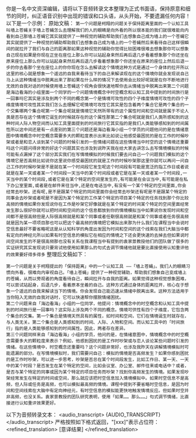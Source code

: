 你是一名中文资深编辑，请将以下音频转录文本整理为正式书面语，保持原意和细节的同时，纠正语音识别中出现的错误和口头语，从头开始，不要遗漏任何内容！以下是一个示例：
原始文稿：
```第一个问题是柯翔的问题关于保持距离里面的一个认知工具叫墙上苍蝇关于墙上苍蝇怎么去理解我们的人的眼睛是向外看的所以很本能的我们就很难能向内看到自己那墙上苍蝇它其实就提供了一种视觉的辅助帮助我们去想象自己成为墙上的一个苍蝇它其实就提供了一种视觉的辅助帮助我们去想象自己成为墙上的一个苍蝇然后来看待自己这样很瞬间的就拉开了我们与自己的距离那如果这种视觉的辅助你觉得比较困难很难去想象那你可以想象自己现在如果是你现在正坐在座位上那么你可以站起身来然后再后退几步看着想象那个你还坐在原来座位上那么你可以站起身来然后再后退几步看着想象那个你还坐在原来的座位上然后后退一步的你去看那个坐在座位上的你你现在怎么去解读这个情境这种方式是通过一个身体的拉开所以这里的核心就是想象一个遥远的自我来看待当下的自己来解读现在的这个情境你就会发现说自己马上从这种情绪当中脱离出来了那如果在什么样的情况下去使用会比较好呢就是在你不断地进行无效的自我对话的时候使用墙上苍蝇这个视角会很快速地帮你去从情绪当中脱离出来第二个问题是海边看海的小组里面一个同学的一个问题情境概念中时空概念和认知工具中提到的时间旅行是一回事吗它其实是涉及到两个不同的概念第一个是情境可攻性的四个子维度情境可攻性的四个子维度情境可攻性其实我们怎么去理解它呢情境可攻性它其实是包含着两个集合它是两个集合的一个交集哪两个集合呢第一个集合呢就是情境它天然所带有的这个属性时间和空间就是属于不论人类是否存在这个情境它诞生的时候就存在的这个属性那第二个集合呢就是我们人类所感知到的这种时间人际人物空间而认知工具里面提到的时间旅行它其实指的是我们人类能够感知到的时间属性所以这中间还是有一点差别的第三个问题还是海边看海小组一个学员的问题他问的是在情绪意图中情境概念中时空概念需要多大的颗粒度表示出来比如说让他感受最困扰的是在工作的时候吵架或者是和恋人谈到某个问题的时候引发的一些情绪问题在这些情境当中时空的这个情境还重要吗这个问题问得非常的好这个问题其实也涉及到说昨天我在给大家去讲怎么去写情境模拟的时候可能有点漏掉了这个部分其实我们在写情境模拟的时候我们要去问自己一个问题我们模拟的这个情境它是否高频比如说你这里说你感受最困扰的就是工作的时候吵架那这里你就可以再问一问自己工作的时候吵架是不是就在某一个时间段它发生呢这个时间段有可能是宽泛的指工作日或者说就是在某一天或者某一个时间段一天当中的某个时间段或者它是在某一天或者某一个时间段,一天当中的某个时间段,或者它是在某个特定的空间里发生的,有可能是在会议当中,有可能是在私下办公室里面,或者是在邮件来往当中,还是在电话当中,有没有一个某个特定的空间里面,你会经常去吵架。还有呢,是不是跟某个特定的同间里面你会经常去吵架还有呢是不是跟某个特定的同事会去吵架或者呢是不是因为某个特定的工作某个特定的项目某个特定的任务找到那个你比较高频的情境如果你发现说你在工作是吵架它好像就是在某个特定的时间某个特定的空间里面经常发生那么很好你就可以把时间和空间的这个信息都放到你的情境模拟当中如果说你发现时间和空间都不是很高频但是人际很高频就是和某个同事或者任劅很高频就是和某个同事或者任务很高频就是因为某一项项目那也可以把这个最高频的情境把它模拟出来那为什么我们在课程当中会说时空信息最好不要省略呢这是从认知科学的角度出发因为时间和空间的这个线索在我们大脑当中都有定向的神经元所以如果有时空信息的模拟它在相应的情境之下还会更快速的去掉去但如果说时间空间发生的不是很高频那也没有关系在我课程当中有提到的袁家景教授他们的团队做了很多的实证研究其实发现说只要背试他使用如果那么的句式去调节情绪他就是要比直接使用认知重评他的效果要好得多得多```
整理后文稿如下：
```
第一个问题是关于柯翔提出的「保持距离」中的一个认知工具 ——「墙上苍蝇」。我们人的眼睛习惯向外看，很难向内审视自己。「墙上苍蝇」提供了一种视觉辅助，帮助我们想象自己变成墙上的苍蝇，从而以旁观者的角度看待自己，瞬间拉开与自我的距离。如果觉得这种视觉想象困难，可以尝试站起身，后退几步，看着原本坐着的自己。这种方式通过身体的距离拉开，核心在于想象一个遥远的自我来解读当下的情境。你会发现自己能迅速从情绪中脱离出来。这种方法适用于当你陷入无效的自我对话时，它可以快速帮你摆脱情绪困扰。
第二个问题来自「海边看海」小组的一位同学，他提问：情境概念中的时空概念和认知工具中提到的时间旅行是一回事吗？这实际上涉及两个不同的概念。情境可供性有四个子维度，它包含两个集合的交集。第一个集合是情境天然具有的属性，如时间和空间，它们在情境诞生时就存在，与人类无关。第二个集合是人类感知到的时间、人际、人物和空间。而认知工具中的「时间旅行」指的是人类能够感知到的时间属性。因此，两者存在差异。
第三个问题同样来自「海边看海」小组的学员，他问的是，在情绪意图中，情境概念中的时空概念需要多大的颗粒度来表示？例如，他感到困扰的是工作时吵架或与恋人谈论某些问题时引发的情绪。在这些情境中，时空概念还重要吗？这个问题非常好，也涉及我昨天在讲解情境模拟时可能遗漏的部分。在写情境模拟时，我们需要问自己：模拟的情境是否高频发生？如果你感到困扰的是工作时吵架，可以进一步思考，吵架是否总在某个时间段发生，比如工作日、某一天、一天中的某个时段？是否发生在某个特定的空间，比如会议室、办公室、邮件往来或电话中？或者，是否与某个特定的同事或因为某个特定的项目任务而吵架？找到你高频发生的情境。如果发现吵架经常发生在特定的时间或空间，那么就应该把时空信息加入情境模拟中。如果时空信息不是高频，但人际或任务是高频，也可以模拟最高频的情境。课程中提到不要省略时空信息，是因为时间和空间线索在大脑中有定向神经元，有时空信息的模拟能更快地触发情境反应。但如果时空并非高频，也没关系。袁家景教授的团队研究表明，使用「如果…… 那么……」句式调节情绪，比直接进行认知重评效果更好。
```
以下为音频转录文本：
<audio_transcript>
{AUDIO_TRANSCRIPT}
</audio_transcript>
严格按照如下格式返回，"[xxx]"表示占位符：
<refined_translation>
[意译结果]
</refined_translation>
